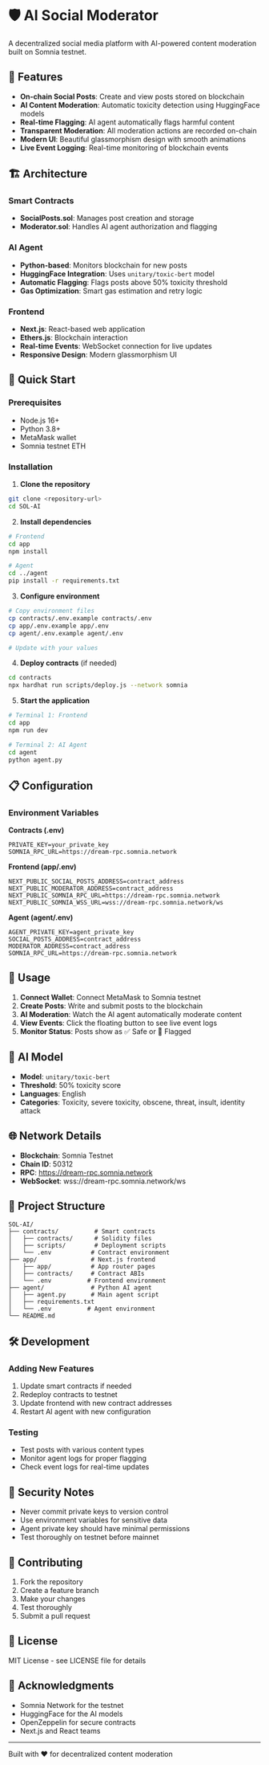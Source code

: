 # 🛡️ AI Social Moderator

A decentralized social media platform with AI-powered content moderation built on Somnia testnet.

## 🌟 Features

- **On-chain Social Posts**: Create and view posts stored on blockchain
- **AI Content Moderation**: Automatic toxicity detection using HuggingFace models
- **Real-time Flagging**: AI agent automatically flags harmful content
- **Transparent Moderation**: All moderation actions are recorded on-chain
- **Modern UI**: Beautiful glassmorphism design with smooth animations
- **Live Event Logging**: Real-time monitoring of blockchain events

## 🏗️ Architecture

### Smart Contracts
- **SocialPosts.sol**: Manages post creation and storage
- **Moderator.sol**: Handles AI agent authorization and flagging

### AI Agent
- **Python-based**: Monitors blockchain for new posts
- **HuggingFace Integration**: Uses `unitary/toxic-bert` model
- **Automatic Flagging**: Flags posts above 50% toxicity threshold
- **Gas Optimization**: Smart gas estimation and retry logic

### Frontend
- **Next.js**: React-based web application
- **Ethers.js**: Blockchain interaction
- **Real-time Events**: WebSocket connection for live updates
- **Responsive Design**: Modern glassmorphism UI

## 🚀 Quick Start

### Prerequisites
- Node.js 16+
- Python 3.8+
- MetaMask wallet
- Somnia testnet ETH

### Installation

1. **Clone the repository**
```bash
git clone <repository-url>
cd SOL-AI
```

2. **Install dependencies**
```bash
# Frontend
cd app
npm install

# Agent
cd ../agent
pip install -r requirements.txt
```

3. **Configure environment**
```bash
# Copy environment files
cp contracts/.env.example contracts/.env
cp app/.env.example app/.env
cp agent/.env.example agent/.env

# Update with your values
```

4. **Deploy contracts** (if needed)
```bash
cd contracts
npx hardhat run scripts/deploy.js --network somnia
```

5. **Start the application**
```bash
# Terminal 1: Frontend
cd app
npm run dev

# Terminal 2: AI Agent
cd agent
python agent.py
```

## 📋 Configuration

### Environment Variables

**Contracts (.env)**
```
PRIVATE_KEY=your_private_key
SOMNIA_RPC_URL=https://dream-rpc.somnia.network
```

**Frontend (app/.env)**
```
NEXT_PUBLIC_SOCIAL_POSTS_ADDRESS=contract_address
NEXT_PUBLIC_MODERATOR_ADDRESS=contract_address
NEXT_PUBLIC_SOMNIA_RPC_URL=https://dream-rpc.somnia.network
NEXT_PUBLIC_SOMNIA_WSS_URL=wss://dream-rpc.somnia.network/ws
```

**Agent (agent/.env)**
```
AGENT_PRIVATE_KEY=agent_private_key
SOCIAL_POSTS_ADDRESS=contract_address
MODERATOR_ADDRESS=contract_address
SOMNIA_RPC_URL=https://dream-rpc.somnia.network
```

## 🔧 Usage

1. **Connect Wallet**: Connect MetaMask to Somnia testnet
2. **Create Posts**: Write and submit posts to the blockchain
3. **AI Moderation**: Watch the AI agent automatically moderate content
4. **View Events**: Click the floating button to see live event logs
5. **Monitor Status**: Posts show as ✅ Safe or 🚩 Flagged

## 🧠 AI Model

- **Model**: `unitary/toxic-bert`
- **Threshold**: 50% toxicity score
- **Languages**: English
- **Categories**: Toxicity, severe toxicity, obscene, threat, insult, identity attack

## 🌐 Network Details

- **Blockchain**: Somnia Testnet
- **Chain ID**: 50312
- **RPC**: https://dream-rpc.somnia.network
- **WebSocket**: wss://dream-rpc.somnia.network/ws

## 📁 Project Structure

```
SOL-AI/
├── contracts/          # Smart contracts
│   ├── contracts/      # Solidity files
│   ├── scripts/        # Deployment scripts
│   └── .env           # Contract environment
├── app/               # Next.js frontend
│   ├── app/           # App router pages
│   ├── contracts/     # Contract ABIs
│   └── .env          # Frontend environment
├── agent/             # Python AI agent
│   ├── agent.py       # Main agent script
│   ├── requirements.txt
│   └── .env          # Agent environment
└── README.md
```

## 🛠️ Development

### Adding New Features
1. Update smart contracts if needed
2. Redeploy contracts to testnet
3. Update frontend with new contract addresses
4. Restart AI agent with new configuration

### Testing
- Test posts with various content types
- Monitor agent logs for proper flagging
- Check event logs for real-time updates

## 🚨 Security Notes

- Never commit private keys to version control
- Use environment variables for sensitive data
- Agent private key should have minimal permissions
- Test thoroughly on testnet before mainnet

## 🤝 Contributing

1. Fork the repository
2. Create a feature branch
3. Make your changes
4. Test thoroughly
5. Submit a pull request

## 📄 License

MIT License - see LICENSE file for details

## 🙏 Acknowledgments

- Somnia Network for the testnet
- HuggingFace for the AI models
- OpenZeppelin for secure contracts
- Next.js and React teams

---

Built with ❤️ for decentralized content moderation
